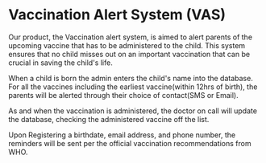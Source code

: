 # Vaccination Alert System (VAS)
Our product, the Vaccination alert system, is aimed to alert parents of the upcoming vaccine that has to be administered to the child. This system ensures that no child misses out on an important vaccination that can be crucial in saving the child's life. 



When a child is born the admin enters the child's name into the database. For all the vaccines including the earliest vaccine(within 12hrs of birth), the parents will be alerted through their choice of contact(SMS or Email).



As and when the vaccination is administered, the doctor on call will update the database, checking the administered vaccine off the list.

Upon Registering a birthdate, email address, and phone number, the reminders will be sent per the official vaccination recommendations from WHO.
